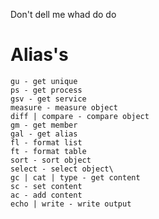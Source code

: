 Don't dell me whad do do
# Alias's
	gu - get unique
	ps - get process
	gsv - get service
	measure - measure object
	diff | compare - compare object
	gm - get member
	gal - get alias
	fl - format list
	ft - format table
	sort - sort object
	select - select object\
	gc | cat | type - get content
	sc - set content
	ac - add content
	echo | write - write output
